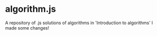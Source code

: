 # algorithm.js
A repository of .js solutions of algorithms in 'Introduction to algorithms'
I made some changes!
